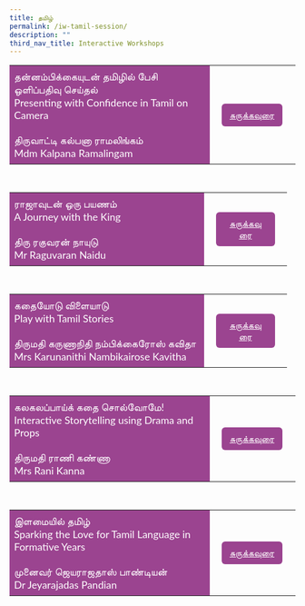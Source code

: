 ```yaml
---
title: தமிழ்
permalink: /iw-tamil-session/
description: ""
third_nav_title: Interactive Workshops
---
```

<style>
    .btn1{
    font-size: 16px;
    font-family:Lato,sans-serif;
    background-color: #9b4490;
    padding: 10px 13px;
    margin: -5px 13px;
    border-radius: 6px;
    width: 60%;
    text-align: center;
    display:block;
    }
     .btn1:hover {
background-color: lightgrey !important;
}
.content a {
margin-bottom:0rem;
text-decoration:none;
}
@media only screen and (max-width: 600px) {
    .btn1 {
      width:74%
    }
}
</style>

<table style="border-collapse: collapse;
  width: 100%;">
  <tbody><tr>
    <td style="border: none; width: 70%;
  text-align: left;padding: 8px;background-color:#9b4490;color:#fff;font-family:Lato,sans-serif;font-size: 18px;">தன்னம்பிக்கையுடன் தமிழில் பேசி ஒளிப்பதிவு செய்தல்<br>Presenting with Confidence in Tamil on Camera <br>
<br>திருவாட்டி கல்பனா ராமலிங்கம்<br>
Mdm Kalpana Ramalingam<br>
</td>
    <td style="border: none;
  text-align: left;padding: 8px;width: 30%;font-family:Lato,sans-serif;">
 <a href="/iw-tl-mdm-kalpana-ramalingam/" class="btn1" style="color:#fff;">சுருக்கவுரை</a>
</td>
    </tr>
</tbody></table>
<br>
<table style="border-collapse: collapse;
  width: 100%;">
  <tbody><tr>
    <td style="border: none; width: 70%;
  text-align: left;padding: 8px;background-color:#9b4490;color:#fff;font-family:Lato,sans-serif;font-size: 18px;">ராஜாவுடன் ஒரு பயணம் <br>A Journey with the King<br><br>திரு ரகுவரன் நாயுடு<br>
Mr Raguvaran Naidu<br>
</td>
    <td style="border: none;
  text-align: left;padding: 8px;width: 30%;font-family:Lato,sans-serif;">
 <a href="/iw-tl-mr-raguvaran-naidu/" class="btn1" style="color:#fff;">சுருக்கவுரை</a>
</td>
    </tr>
</tbody></table>
<br>
<table style="border-collapse: collapse;
  width: 100%;">
  <tbody>
		<tr>
    <td style="border: none; width: 70%;
  text-align: left;padding: 8px;background-color:#9b4490;color:#fff;font-family:Lato,sans-serif;font-size: 18px;">கதையோடு விளையாடு<br>Play with Tamil Stories <br><br>திருமதி கருணாநிதி நம்பிக்கைரோஸ் கவிதா<br>
Mrs Karunanithi Nambikairose Kavitha<br>
</td>
    <td style="border: none;
  text-align: left;padding: 8px;width: 30%;font-family:Lato,sans-serif;">
 <a href="/iw-tl-mrs-karunanithi-nambikairose-kavitha/" class="btn1" style="color:#fff;">சுருக்கவுரை</a>
</td>
    </tr>
</tbody>
</table>
<br>
<table style="border-collapse: collapse;
  width: 100%;">
  <tbody>
		<tr>
    <td style="border: none; width: 70%;
  text-align: left;padding: 8px;background-color:#9b4490;color:#fff;font-family:Lato,sans-serif;font-size: 18px;">கலகலப்பாய்க் கதை சொல்வோமே!<br>Interactive Storytelling using Drama and Props<br><br>திருமதி ராணி கண்ணா<br>
Mrs Rani Kanna<br>
</td>
   <td style="border: none;
  text-align: left;padding: 8px;width: 30%;font-family:Lato,sans-serif;">
 <a href="/iw-tl-mrs-rani-kanna/" class="btn1" style="color:#fff;">சுருக்கவுரை</a>
</td>
    </tr>
</tbody>
</table>
<br>
<table style="border-collapse: collapse;
  width: 100%;">
  <tbody>
		<tr>
    <td style="border: none; width: 70%;
  text-align: left;padding: 8px;background-color:#9b4490;color:#fff;font-family:Lato,sans-serif;font-size: 18px;">இளமையில் தமிழ்<br>Sparking the Love for Tamil Language in Formative Years <br><br>முனைவர் ‌ஜெயராஜதாஸ் பாண்டியன்<br>
Dr Jeyarajadas Pandian<br>
</td>
    <td style="border: none;
  text-align: left;padding: 8px;width: 30%;font-family:Lato,sans-serif;">
 <a href="/sc-tl-dr-jeyarajadas-pandian/" class="btn1" style="color:#fff;">சுருக்கவுரை</a>
</td>
		</tr>
	</tbody>
</table>